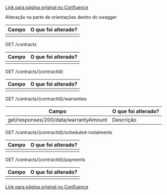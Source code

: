 [Link para página original no Confluence](https://openfinancebrasil.atlassian.net/wiki/spaces/OF/pages/207717589)

Alteração na parte de orientações dentro do swagger

| **Campo** | **O que foi alterado?** |
| --- | --- |
|  |  |

 GET /contracts

| **Campo** | **O que foi alterado?** |
| --- | --- |
|  |  |

 GET /contracts/{contractId}

| **Campo** | **O que foi alterado?** |
| --- | --- |
|  |  |

 GET /contracts/{contractId}/warranties

| **Campo** | **O que foi alterado?** |
| --- | --- |
| get/responses/200/data/warrantyAmount | Descrição |

 GET /contracts/{contractId}/scheduled-instalments

| **Campo** | **O que foi alterado?** |
| --- | --- |
|  |  |

 GET /contracts/{contractId}/payments

| **Campo** | **O que foi alterado?** |
| --- | --- |
|  |  |

[Link para página original no Confluence](https://openfinancebrasil.atlassian.net/wiki/spaces/OF/pages/207717589)